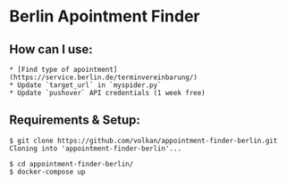 # Berlin Apointment Finder

## How can I use:

    * [Find type of apointment](https://service.berlin.de/terminvereinbarung/)
    * Update `target_url` in `myspider.py`
    * Update `pushover` API credentials (1 week free)

## Requirements & Setup:
```shell
$ git clone https://github.com/volkan/appointment-finder-berlin.git
Cloning into 'appointment-finder-berlin'...

$ cd appointment-finder-berlin/
$ docker-compose up

```